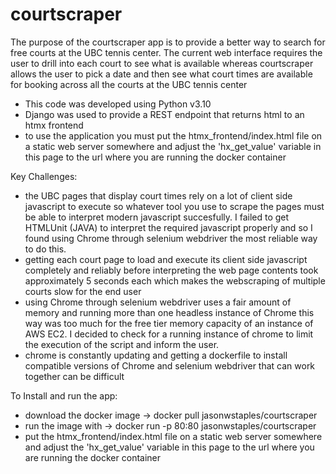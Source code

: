# courtscraper

The purpose of the courtscraper app is to provide a better way to search for free courts at the UBC tennis center.  The current web interface requires the user to drill into each court to see what is available whereas courtscraper allows the user to pick a date and then see what court times are available for booking across all the courts at the UBC tennis center

- This code was developed using Python v3.10
- Django was used to provide a REST endpoint that returns html to an htmx frontend
- to use the application you must put the htmx_frontend/index.html file on a static web server somewhere and adjust the 'hx_get_value' variable in this page to the url where you are running the docker container

Key Challenges:
- the UBC pages that display court times rely on a lot of client side javascript to execute so whatever tool you use to scrape the pages must be able to interpret modern javascript succesfully.  I failed to get HTMLUnit (JAVA) to interpret the required javascript properly and so I found using Chrome through selenium webdriver the most reliable way to do this.
- getting each court page to load and execute its client side javascript completely and reliably before interpreting the web page contents took approximately 5 seconds each which makes the webscraping of multiple courts slow for the end user
- using Chrome through selenium webdriver uses a fair amount of memory and running more than one headless instance of Chrome this way was too much for the free tier memory capacity of an instance of AWS EC2.  I decided to check for a running instance of chrome to limit the execution of the script and inform the user.
- chrome is constantly updating and getting a dockerfile to install compatible versions of Chrome and selenium webdriver that can work together can be difficult

To Install and run the app:

- download the docker image -> docker pull jasonwstaples/courtscraper
- run the image with -> docker run -p 80:80 jasonwstaples/courtscraper
- put the htmx_frontend/index.html file on a static web server somewhere and adjust the 'hx_get_value' variable in this page to the url where you are running the docker container
